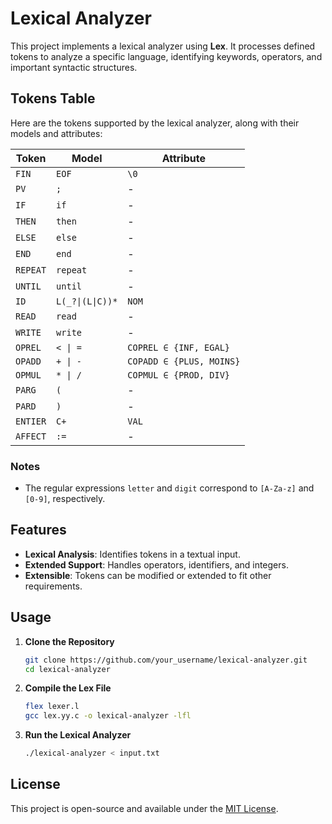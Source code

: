 
# Lexical Analyzer  

This project implements a lexical analyzer using **Lex**. It processes defined tokens to analyze a specific language, identifying keywords, operators, and important syntactic structures.

## Tokens Table  

Here are the tokens supported by the lexical analyzer, along with their models and attributes:  


| **Token**  | **Model**                      | **Attribute**          |
|------------|---------------------------------|------------------------|
| `FIN`      | `EOF` | `\0`                    | -                      |
| `PV`       | `;`                             | -                      |
| `IF`       | `if`                            | -                      |
| `THEN`     | `then`                          | -                      |
| `ELSE`     | `else`                          | -                      |
| `END`      | `end`                           | -                      |
| `REPEAT`   | `repeat`                        | -                      |
| `UNTIL`    | `until`                         | -                      |
| `ID`       | `L(_?\|(L\|C))*`                | `NOM`                  |
| `READ`     | `read`                          | -                      |
| `WRITE`    | `write`                         | -                      |
| `OPREL`    | `< \| =`                         | `COPREL ∈ {INF, EGAL}` |
| `OPADD`    | `+ \| -`                         | `COPADD ∈ {PLUS, MOINS}` |
| `OPMUL`    | `* \| /`                         | `COPMUL ∈ {PROD, DIV}` |
| `PARG`     | `(`                             | -                      |
| `PARD`     | `)`                             | -                      |
| `ENTIER`   | `C+`                      | `VAL`                  |
| `AFFECT`   | `:=`                            | -                      |

### Notes  
- The regular expressions `letter` and `digit` correspond to `[A-Za-z]` and `[0-9]`, respectively.  

## Features  
- **Lexical Analysis**: Identifies tokens in a textual input.  
- **Extended Support**: Handles operators, identifiers, and integers.  
- **Extensible**: Tokens can be modified or extended to fit other requirements.  

## Usage  

1. **Clone the Repository**  
   ```bash
   git clone https://github.com/your_username/lexical-analyzer.git
   cd lexical-analyzer
   ```

2. **Compile the Lex File**  
   ```bash
   flex lexer.l
   gcc lex.yy.c -o lexical-analyzer -lfl
   ```

3. **Run the Lexical Analyzer**  
   ```bash
   ./lexical-analyzer < input.txt
   ```

## License  
This project is open-source and available under the [MIT License](LICENSE).  